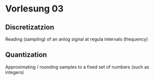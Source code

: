 # Vorlesung 03

## Discretizatzion
Reading (sampling) of an anlog signal at regula intervals (frequency)

## Quantization
Approximating / rounding samples to a fixed set of numbers (such as integers)

